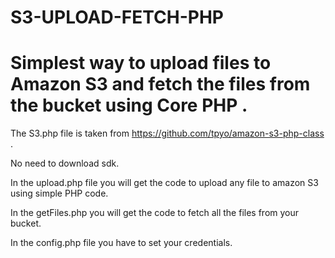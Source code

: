 # S3-UPLOAD-FETCH-PHP
# Simplest way to upload files to Amazon S3 and fetch the files from the bucket using Core PHP .

The S3.php file is taken from https://github.com/tpyo/amazon-s3-php-class .

No need to download sdk.

In the upload.php file you will get the code to upload any file to amazon S3 using simple PHP code.

In the getFiles.php you will get the code to fetch all the files from your bucket.

In the config.php file you have to set your credentials.


